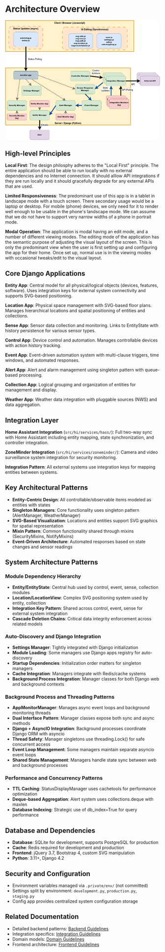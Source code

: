 # Architecture Overview

![Home Information Architecture](../../dev/img/Architecture.png)

## High-level Principles

**Local First**: The design philosphy adheres to the "Local First" principle.  The entire application should be able to run locally with no external dependencies and no Internet connection.  It should alllow API integrations if they are run locally and it should gracefully degrade for any external APIs that are used.

**Limited Responsiveness**: The predominant use of this app is in a tablet in landscape mode with a touch screen. There secondary usage would be a laptop or desktop. For mobile (phone) devices, we only need for it to render well enough to be usable in the phone's landscape mode. We can assume that we do not have to support very narrow widths of a phone in portrait mode.

**Modal Operation**: The application is modal having an edit mode, and a number of different viewing modes. The editing mode of the application has the semantic purpose of adjusting the visual layout of the screen. This is only the predominant view when the user is first setting up and configuring the app for their home. Once set up, normal use is in the viewing modes with occasional tweaks/edit to the visual layout.

## Core Django Applications

**Entity App**: Central model for all physical/logical objects (devices, features, software). Uses integration keys for external system connectivity and supports SVG-based positioning.

**Location App**: Physical space management with SVG-based floor plans. Manages hierarchical locations and spatial positioning of entities and collections.

**Sense App**: Sensor data collection and monitoring. Links to EntityState with history persistence for various sensor types.

**Control App**: Device control and automation. Manages controllable devices with action history tracking.

**Event App**: Event-driven automation system with multi-clause triggers, time windows, and automated responses.

**Alert App**: Alert and alarm management using singleton pattern with queue-based processing.

**Collection App**: Logical grouping and organization of entities for management and display.

**Weather App**: Weather data integration with pluggable sources (NWS) and data aggregation.

## Integration Layer

**Home Assistant Integration** (`src/hi/services/hass/`): Full two-way sync with Home Assistant including entity mapping, state synchronization, and controller integration.

**ZoneMinder Integration** (`src/hi/services/zoneminder/`): Camera and video surveillance system integration for security monitoring.

**Integration Pattern**: All external systems use integration keys for mapping entities between systems.

## Key Architectural Patterns

- **Entity-Centric Design**: All controllable/observable items modeled as entities with states
- **Singleton Managers**: Core functionality uses singleton pattern (AlertManager, WeatherManager)
- **SVG-Based Visualization**: Locations and entities support SVG graphics for spatial representation
- **Mixin Pattern**: Common functionality shared through mixins (SecurityMixins, NotifyMixins)
- **Event-Driven Architecture**: Automated responses based on state changes and sensor readings

## System Architecture Patterns

### Module Dependency Hierarchy
- **Entity/EntityState**: Central hub used by control, event, sense, collection modules
- **Location/LocationView**: Complex SVG positioning system used by entity, collection
- **Integration Key Pattern**: Shared across control, event, sense for external system integration
- **Cascade Deletion Chains**: Critical data integrity enforcement across related models

### Auto-Discovery and Django Integration
- **Settings Manager**: Tightly integrated with Django initialization
- **Module Loading**: Some managers use Django apps registry for auto-discovery
- **Startup Dependencies**: Initialization order matters for singleton managers
- **Cache Integration**: Managers integrate with Redis/cache systems
- **Background Process Integration**: Manager classes for both Django web and background contexts

### Background Process and Threading Patterns
- **AppMonitorManager**: Manages async event loops and background monitoring threads
- **Dual Interface Pattern**: Manager classes expose both sync and async methods
- **Django + AsyncIO Integration**: Background processes coordinate Django ORM with asyncio
- **Thread Safety**: Manager singletons use threading.Lock() for safe concurrent access
- **Event Loop Management**: Some managers maintain separate asyncio event loops
- **Shared State Management**: Managers handle state sync between web and background processes

### Performance and Concurrency Patterns
- **TTL Caching**: StatusDisplayManager uses cachetools for performance optimization
- **Deque-based Aggregation**: Alert system uses collections.deque with maxlen
- **Database Indexing**: Strategic use of db_index=True for query performance

## Database and Dependencies

- **Database**: SQLite for development, supports PostgreSQL for production
- **Cache**: Redis required for development and production
- **Frontend**: jQuery 3.7, Bootstrap 4, custom SVG manipulation
- **Python**: 3.11+, Django 4.2

## Security and Configuration

- Environment variables managed via `.private/env/` (not committed)
- Settings split by environment: `development.py`, `production.py`, `staging.py`
- Config app provides centralized system configuration storage

## Related Documentation

- Detailed backend patterns: [Backend Guidelines](../backend/backend-guidelines.md)
- Integration specifics: [Integration Guidelines](../integrations/integration-guidelines.md)
- Domain models: [Domain Guidelines](../domain/domain-guidelines.md)
- Frontend architecture: [Frontend Guidelines](../frontend/frontend-guidelines.md)
